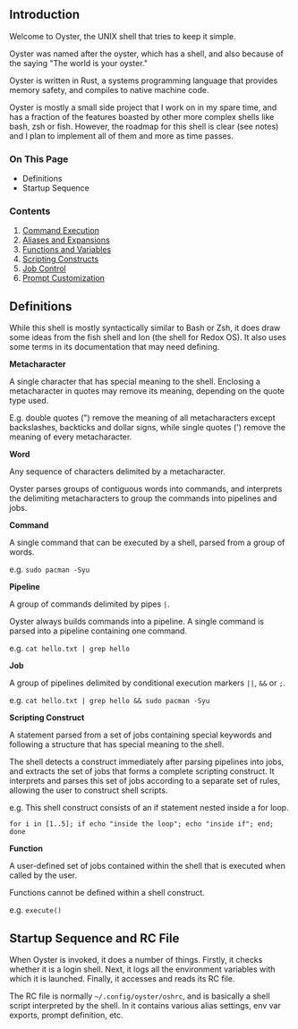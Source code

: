 ## Introduction
Welcome to Oyster, the UNIX shell that tries to keep it simple.

Oyster was named after the oyster, which has a shell, and also because of the saying "The world is your oyster."

Oyster is written in Rust, a systems programming language that provides memory safety, and compiles to native machine code.

Oyster is mostly a small side project that I work on in my spare time, and has a fraction of the features boasted by other more complex shells like bash, zsh or fish. However, the roadmap for this shell is clear (see notes) and I plan to implement all of them and more as time passes.

### On This Page
- Definitions
- Startup Sequence

### Contents
1. [Command Execution](commands.md)
2. [Aliases and Expansions](expansions.md)
3. [Functions and Variables](functions.md)
4. [Scripting Constructs](scripting.md)
5. [Job Control](jobcontrol.md) 
6. [Prompt Customization](prompt.md)

## Definitions
While this shell is mostly syntactically similar to Bash or Zsh, it does draw some ideas from the fish shell and Ion (the shell for Redox OS). It also uses some terms in its documentation that may need defining.

**Metacharacter**

A single character that has special meaning to the shell.
Enclosing a metacharacter in quotes may remove its meaning, depending on the quote type used.

E.g. double quotes (") remove the meaning of all metacharacters except backslashes, backticks and dollar signs, while single quotes (') remove the meaning of every metacharacter.

**Word**

Any sequence of characters delimited by a metacharacter.

Oyster parses groups of contiguous words into commands, and interprets the delimiting metacharacters to group the commands into pipelines and jobs.

**Command**

A single command that can be executed by a shell, parsed from a group of words.

e.g. `sudo pacman -Syu`

**Pipeline**

A group of commands delimited by pipes `|`.

Oyster always builds commands into a pipeline. A single command is parsed into a pipeline containing one command.

e.g. `cat hello.txt | grep hello`

**Job**

A group of pipelines delimited by conditional execution markers `||`, `&&` or `;`.

e.g. `cat hello.txt | grep hello && sudo pacman -Syu`

**Scripting Construct**

A statement parsed from a set of jobs containing special keywords and following a structure that has special meaning to the shell.

The shell detects a construct immediately after parsing pipelines into jobs, and extracts the set of jobs that forms a complete scripting construct. It interprets and parses this set of jobs according to a separate set of rules, allowing the user to construct shell scripts.

e.g. This shell construct consists of an if statement nested inside a for loop.
```
for i in [1..5]; if echo "inside the loop"; echo "inside if"; end; done
```

**Function**

A user-defined set of jobs contained within the shell that is executed when called by the user.

Functions cannot be defined within a shell construct.

e.g. `execute()`

## Startup Sequence and RC File
When Oyster is invoked, it does a number of things. Firstly, it checks whether it is a login shell. Next, it logs all the environment variables with which it is launched. Finally, it accesses and reads its RC file.

The RC file is normally `~/.config/oyster/oshrc`, and is basically a shell script interpreted by the shell. In it contains various alias settings, env var exports, prompt definition, etc.